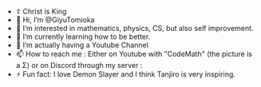 -  ☦ Christ is King 
- 👋 Hi, I’m @GiyuTomioka
- 👀 I’m interested in mathematics, physics, CS, but also self improvement.
- 🌱 I’m currently learning how to be better.
- 💞️ I’m actually having a Youtube Channel
- 📫 How to reach me : Either on Youtube with "CodeMath" (the picture is a Σ) or on Discord through my server :
- ⚡ Fun fact: I love Demon Slayer and I think Tanjiro is very inspiring.

<!---
PotterWalker/PotterWalker is a ✨ special ✨ repository because its `README.md` (this file) appears on your GitHub profile.
You can click the Preview link to take a look at your changes.
--->



                                            
